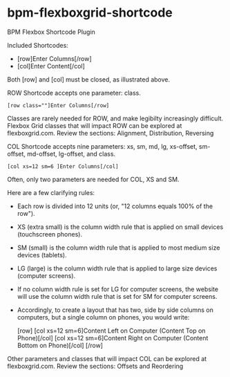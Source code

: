 # bpm-flexboxgrid-shortcode
BPM Flexbox Shortcode Plugin

Included Shortcodes:

* [row]Enter Columns[/row]
* [col]Enter Content[/col]

Both [row] and [col] must be closed, as illustrated above.

ROW Shortcode accepts one parameter: class.

    [row class=""]Enter Columns[/row]

Classes are rarely needed for ROW, and make legibilty increasingly difficult. Flexbox Grid classes that will impact ROW can be explored at flexboxgrid.com. Review the sections: Alignment, Distribution, Reversing

COL Shortcode accepts nine parameters: xs, sm, md, lg, xs-offset, sm-offset, md-offset, lg-offset, and class.

    [col xs=12 sm=6 ]Enter Columns[/col]

Often, only two parameters are needed for COL, XS and SM.

Here are a few clarifying rules:

* Each row is divided into 12 units (or, "12 columns equals 100% of the row").
* XS (extra small) is the column width rule that is applied on small devices (touchscreen phones). 
* SM (small) is the column width rule that is applied to most medium size devices (tablets). 
* LG (large) is the column width rule that is applied to large size devices (computer screens).
* If no column width rule is set for LG for computer screens, the website will use the column width rule that is set for SM for computer screens.
* Accordingly, to create a layout that has two, side by side columns on computers, but a single column on phones, you would write:

    [row]
    [col xs=12 sm=6]Content Left on Computer (Content Top on Phone)[/col]
    [col xs=12 sm=6]Content Right on Computer (Content Bottom on Phone)[/col]
    [/row]

Other parameters and classes that will impact COL can be explored at flexboxgrid.com. 
Review the sections: Offsets and Reordering
